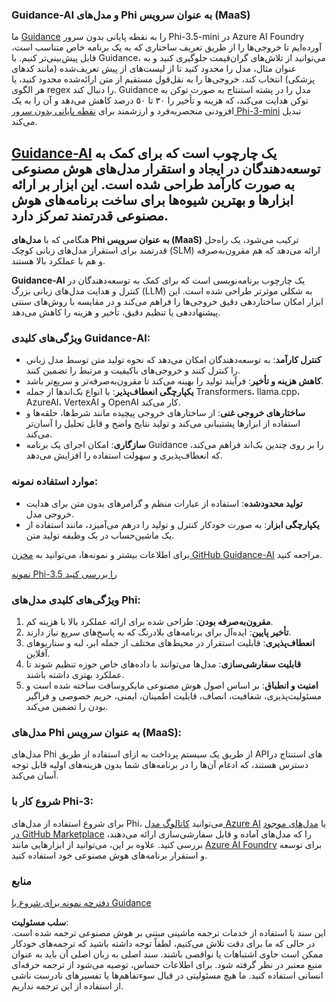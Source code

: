 ### Guidance-AI و مدل‌های Phi به عنوان سرویس (MaaS)
ما [Guidance](https://github.com/guidance-ai/guidance) را به نقطه پایانی بدون سرور Phi-3.5-mini در Azure AI Foundry آورده‌ایم تا خروجی‌ها را از طریق تعریف ساختاری که به یک برنامه خاص متناسب است، قابل پیش‌بینی‌تر کنیم. با Guidance، می‌توانید از تلاش‌های گران‌قیمت جلوگیری کنید و به عنوان مثال، مدل را محدود کنید تا از لیست‌های از پیش تعریف‌شده (مانند کدهای پزشکی) انتخاب کند، خروجی‌ها را به نقل‌قول مستقیم از متن ارائه‌شده محدود کنید، یا هر الگوی regex را دنبال کند. Guidance مدل را در پشته استنتاج به صورت توکن به توکن هدایت می‌کند، که هزینه و تأخیر را ۳۰ تا ۵۰ درصد کاهش می‌دهد و آن را به یک افزودنی منحصربه‌فرد و ارزشمند برای [نقطه پایانی بدون سرور Phi-3-mini](https://aka.ms/try-phi3.5mini) تبدیل می‌کند.

## [**Guidance-AI**](https://github.com/guidance-ai/guidance) یک چارچوب است که برای کمک به توسعه‌دهندگان در ایجاد و استقرار مدل‌های هوش مصنوعی به صورت کارآمد طراحی شده است. این ابزار بر ارائه ابزارها و بهترین شیوه‌ها برای ساخت برنامه‌های هوش مصنوعی قدرتمند تمرکز دارد.

هنگامی که با **مدل‌های Phi به عنوان سرویس (MaaS)** ترکیب می‌شود، یک راه‌حل قدرتمند برای استقرار مدل‌های زبانی کوچک (SLM) ارائه می‌دهد که هم مقرون‌به‌صرفه و هم با عملکرد بالا هستند.

**Guidance-AI** یک چارچوب برنامه‌نویسی است که برای کمک به توسعه‌دهندگان در کنترل و هدایت مدل‌های زبانی بزرگ (LLM) به شکلی موثرتر طراحی شده است. این ابزار امکان ساختاردهی دقیق خروجی‌ها را فراهم می‌کند و در مقایسه با روش‌های سنتی پیشنهاددهی یا تنظیم دقیق، تأخیر و هزینه را کاهش می‌دهد.

### ویژگی‌های کلیدی Guidance-AI:
- **کنترل کارآمد**: به توسعه‌دهندگان امکان می‌دهد که نحوه تولید متن توسط مدل زبانی را کنترل کنند و خروجی‌های باکیفیت و مرتبط را تضمین کنند.
- **کاهش هزینه و تأخیر**: فرآیند تولید را بهینه می‌کند تا مقرون‌به‌صرفه‌تر و سریع‌تر باشد.
- **یکپارچگی انعطاف‌پذیر**: با انواع بک‌اندها از جمله Transformers، llama.cpp، AzureAI، VertexAI و OpenAI کار می‌کند.
- **ساختارهای خروجی غنی**: از ساختارهای خروجی پیچیده مانند شرط‌ها، حلقه‌ها و استفاده از ابزارها پشتیبانی می‌کند و تولید نتایج واضح و قابل تحلیل را آسان‌تر می‌کند.
- **سازگاری**: امکان اجرای یک برنامه Guidance را بر روی چندین بک‌اند فراهم می‌کند، که انعطاف‌پذیری و سهولت استفاده را افزایش می‌دهد.

### موارد استفاده نمونه:
- **تولید محدودشده**: استفاده از عبارات منظم و گرامرهای بدون متن برای هدایت خروجی مدل.
- **یکپارچگی ابزار**: به صورت خودکار کنترل و تولید را درهم می‌آمیزد، مانند استفاده از یک ماشین‌حساب در یک وظیفه تولید متن.

برای اطلاعات بیشتر و نمونه‌ها، می‌توانید به [مخزن GitHub Guidance-AI](https://github.com/guidance-ai/guidance) مراجعه کنید.

[نمونه Phi-3.5 را بررسی کنید](../../../../../code/01.Introduce/guidance.ipynb)

### ویژگی‌های کلیدی مدل‌های Phi:
1. **مقرون‌به‌صرفه بودن**: طراحی شده برای ارائه عملکرد بالا با هزینه کم.
2. **تأخیر پایین**: ایده‌آل برای برنامه‌های بلادرنگ که به پاسخ‌های سریع نیاز دارند.
3. **انعطاف‌پذیری**: قابلیت استقرار در محیط‌های مختلف از جمله ابر، لبه و سناریوهای آفلاین.
4. **قابلیت سفارشی‌سازی**: مدل‌ها می‌توانند با داده‌های خاص حوزه تنظیم شوند تا عملکرد بهتری داشته باشند.
5. **امنیت و انطباق**: بر اساس اصول هوش مصنوعی مایکروسافت ساخته شده است و مسئولیت‌پذیری، شفافیت، انصاف، قابلیت اطمینان، ایمنی، حریم خصوصی و فراگیر بودن را تضمین می‌کند.

### مدل‌های Phi به عنوان سرویس (MaaS):
مدل‌های Phi از طریق یک سیستم پرداخت به ازای استفاده از طریق API‌های استنتاج در دسترس هستند، که ادغام آن‌ها را در برنامه‌های شما بدون هزینه‌های اولیه قابل توجه آسان می‌کند.

### شروع کار با Phi-3:
برای شروع استفاده از مدل‌های Phi، می‌توانید [کاتالوگ مدل Azure AI](https://ai.azure.com/explore/models) یا [مدل‌های موجود در GitHub Marketplace](https://github.com/marketplace/models) را که مدل‌های آماده و قابل سفارشی‌سازی ارائه می‌دهند، بررسی کنید. علاوه بر این، می‌توانید از ابزارهایی مانند [Azure AI Foundry](https://ai.azure.com) برای توسعه و استقرار برنامه‌های هوش مصنوعی خود استفاده کنید.

### منابع
[دفترچه نمونه برای شروع با Guidance](../../../../../code/01.Introduce/guidance.ipynb)

**سلب مسئولیت**:  
این سند با استفاده از خدمات ترجمه ماشینی مبتنی بر هوش مصنوعی ترجمه شده است. در حالی که ما برای دقت تلاش می‌کنیم، لطفاً توجه داشته باشید که ترجمه‌های خودکار ممکن است حاوی اشتباهات یا نواقصی باشند. سند اصلی به زبان اصلی آن باید به عنوان منبع معتبر در نظر گرفته شود. برای اطلاعات حساس، توصیه می‌شود از ترجمه حرفه‌ای انسانی استفاده کنید. ما هیچ مسئولیتی در قبال سوءتفاهم‌ها یا تفسیرهای نادرست ناشی از استفاده از این ترجمه نداریم.